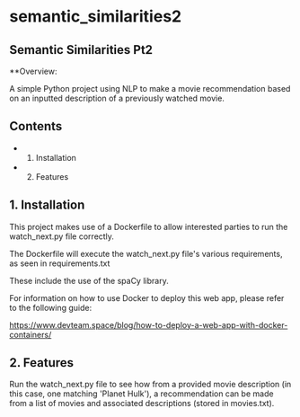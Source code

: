 # semantic_similarities2

## Semantic Similarities Pt2

**Overview:

A simple Python project using NLP to make a movie recommendation based on an inputted description
of a previously watched movie.

## Contents

* 1. Installation
* 2. Features

## 1. Installation

This project makes use of a Dockerfile to allow interested parties to run the watch_next.py file correctly.

The Dockerfile will execute the watch_next.py file's various requirements, as seen in requirements.txt

These include the use of the spaCy library.

For information on how to use Docker to deploy this web app, please refer to the following guide: 

https://www.devteam.space/blog/how-to-deploy-a-web-app-with-docker-containers/


## 2. Features

Run the watch_next.py file to see how from a provided movie description (in this case, one matching
'Planet Hulk'), a recommendation can be made from a list of movies and associated descriptions 
(stored in movies.txt).
